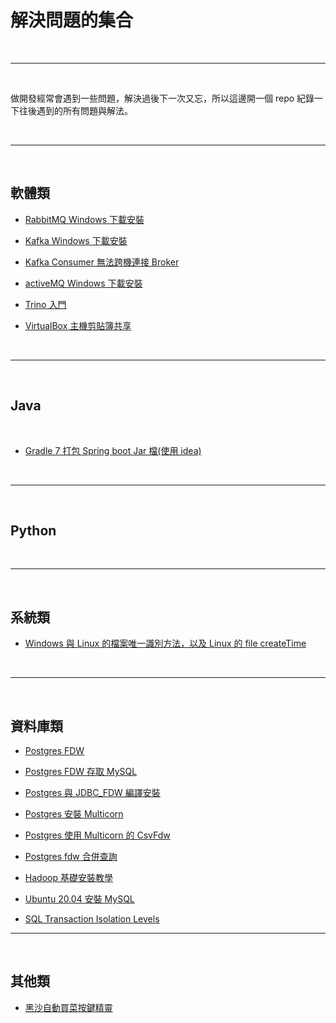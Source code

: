 # 解決問題的集合

<br>

---

<br>

做開發經常會遇到一些問題，解決過後下一次又忘，所以這邊開一個 repo 紀錄一下往後遇到的所有問題與解法。

<br>

---

<br>

## 軟體類

* [RabbitMQ Windows 下載安裝](software/rabbitMQ/rabbitMQ_安裝.md)

* [Kafka Windows 下載安裝](software/kafka/Kafka_windows_安裝.md)

* [Kafka Consumer 無法跨機連接 Broker](software/kafka/Kafka_Consumer_跨機連接_Broker.md)

* [activeMQ Windows 下載安裝](software/activeMQ/ActiveMQ_安裝.md)

* [Trino 入門](software/trino/basic/README.md)

* [VirtualBox 主機剪貼簿共享](software/virtualbox/shareNotebook/README.md)

<br>

---

<br>

## Java

<br>

* [Gradle 7 打包 Spring boot Jar 檔(使用 idea)](java/gradle/buildspringbootjar/README.md)

<br>

---

<br>

## Python

<br>

---

<br>

## 系統類

* [Windows 與 Linux 的檔案唯一識別方法，以及 Linux 的 file createTime](OS/windows&linuxFileID)

<br>

---

<br>

## 資料庫類

* [Postgres FDW](DB/postgres_fdw)

* [Postgres FDW 存取 MySQL](DB/mysql_fdw)

* [Postgres 與 JDBC_FDW 編譯安裝](DB/jdbc_fdw/README.md)

* [Postgres 安裝 Multicorn](DB/multicorn/install/README.md)

* [Postgres 使用 Multicorn 的 CsvFdw](DB/multicorn/CsvFdw/README.md)

* [Postgres fdw 合併查詢](DB/multicorn/FDW_inner_join/README.md)

* [Hadoop 基礎安裝教學](HDFS/install/README.md)

* [Ubuntu 20.04 安裝 MySQL](DB/MySQL_install/README.md)

* [SQL Transaction Isolation Levels](DB/transaction/README.md)

---

<br>

## 其他類

* [黑沙自動買菜按鍵精靈](others/autoKeys)


